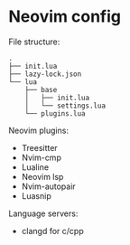 # Neovim config
File structure:
```
.
├── init.lua
├── lazy-lock.json
└── lua
    ├── base
    │   ├── init.lua
    │   └── settings.lua
    └── plugins.lua
```

Neovim plugins:
* Treesitter
* Nvim-cmp
* Lualine
* Neovim lsp
* Nvim-autopair
* Luasnip

Language servers:
* clangd for c/cpp
